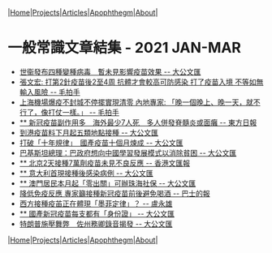 |[Home](/README.md)|[Projects](/projects.md)|[Articles](/articles.md)|[Apophthegm](/apophthegm.md)|[About](/about.md)|

# 一般常識文章結集 - 2021 JAN-MAR

- [世衞發布四種變種病毒　暫未見影響疫苗效果 -- 大公文匯](https://www.tkww.hk/a/202101/01/AP5feed5bfe4b060b72034900b.html)  
- [張文宏: 打第2針疫苗後2至4周 抗體才會較高可防感染 打了疫苗入境 不等如無輸入風險 -- 毛拍手](https://www.bastillepost.com/hongkong/article/7732782-%e5%bc%b5%e6%96%87%e5%ae%8f-%e6%89%93%e7%ac%ac2%e9%87%9d%e7%96%ab%e8%8b%96%e5%be%8c2%e8%87%b34%e5%91%a8-%e6%8a%97%e9%ab%94%e6%89%8d%e6%9c%83%e8%bc%83%e9%ab%98%e5%8f%af%e9%98%b2%e6%84%9f%e6%9f%93)  
- [上海機場爆疫不封城不停擺實現清零 內地專家: 「晚一個晚上、晚一天，就不行了，像打仗一樣。」 -- 毛拍手](https://www.bastillepost.com/hongkong/article/7732786-%e4%b8%8a%e6%b5%b7%e6%a9%9f%e5%a0%b4%e7%88%86%e7%96%ab%e4%b8%8d%e5%b0%81%e5%9f%8e%e4%b8%8d%e5%81%9c%e6%93%ba%e5%af%a6%e7%8f%be%e6%b8%85%e9%9b%b6-%e5%85%a7%e5%9c%b0%e5%b0%88%e5%ae%b6-%e3%80%8c)  
- [** 新冠疫苗副作用多　海外最少7人死　多人併發脊髓炎或面癱 -- 東方日報](https://hk.on.cc/hk/bkn/cnt/news/20210102/bkn-20210102165842071-0102_00822_001.html)  
- [到港疫苗料下月起五類地點接種 -- 大公文匯](https://www.tkww.hk/a/202101/03/AP5ff10de5e4b060b72034f238.html)  
- [打破「十年規律」　國產疫苗十個月煉成 -- 大公文匯](https://www.tkww.hk/a/202101/03/AP5ff11060e4b060b72034f325.html)  
- [巴基斯坦總理：巴政府想向中國學習發展模式以消除貧困 -- 大公文匯](https://www.tkww.hk/a/202101/03/AP5ff105b9e4b060b72034ef24.html)  
- [** 北京2天接種7萬劑疫苗未見不良反應 -- 香港文匯報](https://www.wenweipo.com/a/202101/03/AP5ff189e2e4b0553aff37f121.html)  
- [** 意大利首現接種後感染病例 -- 大公文匯](https://www.tkww.hk/a/202101/04/AP5ff28d46e4b060b720354555.html)  
- [** 澳門居民本月起「零出關」可辦珠海社保 -- 大公文匯](https://www.tkww.hk/a/202101/04/AP5ff2ebc7e4b060b7203561c4.html)  
- [降低免疫反應 專家籲接種新冠疫苗前後避免喝酒 -- 巴士的報](https://www.bastillepost.com/hongkong/article/7743845-%e9%99%8d%e4%bd%8e%e5%85%8d%e7%96%ab%e5%8f%8d%e6%87%89-%e5%b0%88%e5%ae%b6%e7%b1%b2%e6%8e%a5%e7%a8%ae%e6%96%b0%e5%86%a0%e7%96%ab%e8%8b%97%e5%89%8d%e5%be%8c%e9%81%bf%e5%85%8d%e5%96%9d%e9%85%92?current_cat=6)  
- [西方接種疫苖正在體現「墨菲定律」？ -- 盧永雄](https://www.bastillepost.com/hongkong/article/7744053-%e8%a5%bf%e6%96%b9%e6%8e%a5%e7%a8%ae%e7%96%ab%e8%8b%96%e6%ad%a3%e5%9c%a8%e9%ab%94%e7%8f%be%e3%80%8c%e5%a2%a8%e8%8f%b2%e5%ae%9a%e5%be%8b%e3%80%8d%ef%bc%9f)  
- [** 國產新冠疫苗每支都有「身份證」 -- 大公文匯](https://www.tkww.hk/a/202101/05/AP5ff3af1ee4b060b720357c76.html)  
- [特朗普施壓舞弊　佐州務卿錄音揭發 -- 大公文匯](https://www.tkww.hk/a/202101/05/AP5ff3a2dee4b060b7203578b2.html)  

|[Home](/README.md)|[Projects](/projects.md)|[Articles](/articles.md)|[Apophthegm](/apophthegm.md)|[About](/about.md)|
